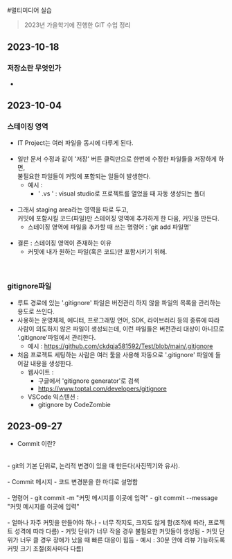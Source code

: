 #멀티미디어 실습

> 2023년 가을학기에 진행한 GIT 수업 정리

## 2023-10-18
### 저장소란 무엇인가
- 

## 2023-10-04
### 스테이징 영역
- IT Project는 여러 파일을 동시에 다루게 된다.</br></br>
- 일반 문서 수정과 같이 '저장' 버튼 클릭만으로 한번에 수정한 파일들을 저장하게 하면,</br> 불필요한 파일들이 커밋에 포함되는 일들이 발생한다.</br>
    - 예시 :
        - ' .vs ' : visual studio로 프로젝트를 열었을 때 자동 생성되는 폴더</br></br>
- 그래서 staging area라는 영역을 따로 두고,</br>커밋에 포함시킬 코드(파일)만 스테이징 영역에 추가하게 한 다음, 커밋을 만든다.</br>
    - 스테이징 영역에 파일을 추가할 때 쓰는 명령어 : 'git add 파일명'</br></br>
- 결론 : 스테이징 영역이 존재하는 이유
    - 커밋에 내가 원하는 파일(혹은 코드)만 포함시키기 위해.
</br></br></br>

### gitignore파일
- 루트 경로에 있는 '.gitignore' 파일은 버전관리 하지 않을 파일의 목록을 관리하는 용도로 쓰인다.</br>
- 사용하는 운영체제, 에디터, 프로그래밍 언어, SDK, 라이브러리 등의 종류에 따라 사람이 의도하지 않은 파일이 생성되는데, 이런 파일들은 버전관리 대상이 아니므로 '.gitignore'파일에서 관리한다.
    - 예시 : https://github.com/ckdqja581592/Test/blob/main/.gitignore
- 처음 프로젝트 세팅하는 사람은 여러 툴을 사용해 자동으로 '.gitignore' 파일에 들어갈 내용을 생성한다.
    - 웹사이트 : 
        - 구글에서 'gitignore generator'로 검색
        - https://www.toptal.com/developers/gitignore
    - VSCode 익스텐션 :
        - gitignore by CodeZombie

## 2023-09-27
- Commit 이란?
</br>
    - git의 기본 단위로, 논리적 변경이 있을 때 만든다(사진찍기와 유사).
</br>
</br>
- Commit 메시지
    - 코드 변경분을 한 마디로 설명함
</br>
</br>
- 명령어
    - git commit -m "커밋 메시지를 이곳에 입력"
    - git commit --message "커밋 메시지를 이곳에 입력"
</br>
</br>
- 얼마나 자주 커밋을 만들어야 하나
    - 너무 작지도, 크지도 않게 함(조직에 따라, 프로젝트 성격에 따라 다름)
        - 커밋 단위가 너무 작을 경우 불필요한 커밋들이 생성됨
        - 커밋 단위가 너무 클 경우 장애가 났을 때 빠른 대응이 힘듬
        - 예시 : 30분 안에 리뷰 가능하도록 커밋 크기 조절(회사마다 다름)